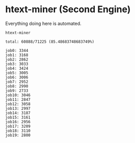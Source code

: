 # htext-miner (Second Engine)

Everything doing here is automated.

```
htext-miner

total: 60888/71225 (85.48683748683749%)

job0: 3344
job1: 3168
job2: 2862
job3: 3033
job4: 3424
job5: 3005
job6: 3006
job7: 2952
job8: 2990
job9: 2733
job10: 3046
job11: 2847
job12: 3058
job13: 2997
job14: 3187
job15: 3161
job16: 2956
job17: 3209
job18: 3110
job19: 2800
```
